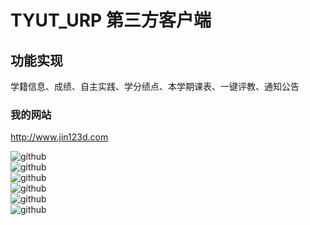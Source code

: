 TYUT_URP 第三方客户端
===================================  
功能实现
-----------------------------------  
学籍信息、成绩、自主实践、学分绩点、本学期课表、一键评教、通知公告
###  我的网站  
http://www.jin123d.com 

![github](http://www.jin123d.com/wp-content/uploads/2015/09/device-2015-11-17-131737-169x300.png "github")  
![github](http://www.jin123d.com/wp-content/uploads/2015/09/device-2015-11-17-132020-169x300.png "github")  
![github](http://www.jin123d.com/wp-content/uploads/2015/09/device-2015-11-17-120028-169x300.png "github")  
![github](http://www.jin123d.com/wp-content/uploads/2015/09/32-169x300.png "github")  
![github](http://www.jin123d.com/wp-content/uploads/2015/09/device-2015-11-17-131940-169x300.png "github")  
![github](http://www.jin123d.com/wp-content/uploads/2015/09/QQ%E6%88%AA%E5%9B%BE20151117132823-170x300.png "github")  
